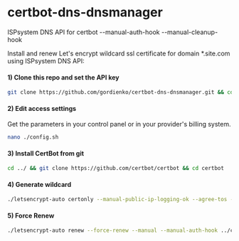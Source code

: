 # certbot-dns-dnsmanager
ISPsystem DNS API for certbot --manual-auth-hook --manual-cleanup-hook

Install and renew Let's encrypt wildcard ssl certificate for domain *.site.com using ISPsystem DNS API:

#### 1) Clone this repo and set the API key
```bash
git clone https://github.com/gordienko/certbot-dns-dnsmanager.git && cd ./certbot-dns-dnsmanager
```

#### 2) Edit access settings

Get the parameters in your control panel or in your provider's billing system.

```bash
nano ./config.sh
```

#### 3) Install CertBot from git
```bash
cd ../ && git clone https://github.com/certbot/certbot && cd certbot
```

#### 4) Generate wildcard
```bash
./letsencrypt-auto certonly --manual-public-ip-logging-ok --agree-tos --email info@site.com --renew-by-default -d site.com -d *.site.com --manual --manual-auth-hook ../certbot-dns-dnsmanager/authenticator.sh --manual-cleanup-hook ../certbot-dns-dnsmanager/cleanup.sh --preferred-challenges dns-01 --server https://acme-v02.api.letsencrypt.org/directory
```

#### 5) Force Renew
```bash
./letsencrypt-auto renew --force-renew --manual --manual-auth-hook ../certbot-dns-dnsmanager/authenticator.sh --manual-cleanup-hook ../certbot-dns-dnsmanager/cleanup.sh --preferred-challenges dns-01 --server https://acme-v02.api.letsencrypt.org/directory
```
